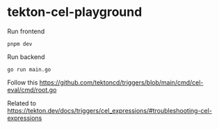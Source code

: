 # tekton-cel-playground

Run frontend

```
pnpm dev
```

Run backend

```
go run main.go
```

Follow this https://github.com/tektoncd/triggers/blob/main/cmd/cel-eval/cmd/root.go

Related to https://tekton.dev/docs/triggers/cel_expressions/#troubleshooting-cel-expressions